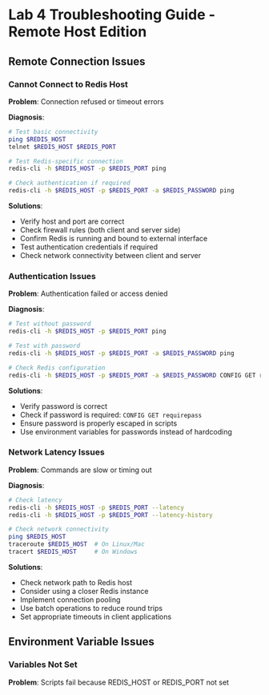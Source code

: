 # Lab 4 Troubleshooting Guide - Remote Host Edition

## Remote Connection Issues

### Cannot Connect to Redis Host
**Problem**: Connection refused or timeout errors

**Diagnosis**:
```bash
# Test basic connectivity
ping $REDIS_HOST
telnet $REDIS_HOST $REDIS_PORT

# Test Redis-specific connection
redis-cli -h $REDIS_HOST -p $REDIS_PORT ping

# Check authentication if required
redis-cli -h $REDIS_HOST -p $REDIS_PORT -a $REDIS_PASSWORD ping
```

**Solutions**:
- Verify host and port are correct
- Check firewall rules (both client and server side)
- Confirm Redis is running and bound to external interface
- Test authentication credentials if required
- Check network connectivity between client and server

### Authentication Issues
**Problem**: Authentication failed or access denied

**Diagnosis**:
```bash
# Test without password
redis-cli -h $REDIS_HOST -p $REDIS_PORT ping

# Test with password
redis-cli -h $REDIS_HOST -p $REDIS_PORT -a $REDIS_PASSWORD ping

# Check Redis configuration
redis-cli -h $REDIS_HOST -p $REDIS_PORT -a $REDIS_PASSWORD CONFIG GET requirepass
```

**Solutions**:
- Verify password is correct
- Check if password is required: `CONFIG GET requirepass`
- Ensure password is properly escaped in scripts
- Use environment variables for passwords instead of hardcoding

### Network Latency Issues
**Problem**: Commands are slow or timing out

**Diagnosis**:
```bash
# Check latency
redis-cli -h $REDIS_HOST -p $REDIS_PORT --latency
redis-cli -h $REDIS_HOST -p $REDIS_PORT --latency-history

# Check network connectivity
ping $REDIS_HOST
traceroute $REDIS_HOST  # On Linux/Mac
tracert $REDIS_HOST     # On Windows
```

**Solutions**:
- Check network path to Redis host
- Consider using a closer Redis instance
- Implement connection pooling
- Use batch operations to reduce round trips
- Set appropriate timeouts in client applications

## Environment Variable Issues

### Variables Not Set
**Problem**: Scripts fail because REDIS_HOST or REDIS_PORT not set
